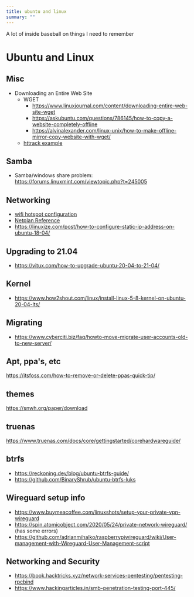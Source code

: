 ```yaml
---
title: ubuntu and linux
summary: ""
---
```


A lot of inside baseball on things I need to remember

# Ubuntu and Linux

## Misc

- Downloading an Entire Web Site
    - WGET
        - <https://www.linuxjournal.com/content/downloading-entire-web-site-wget>
        - <https://askubuntu.com/questions/786145/how-to-copy-a-website-completely-offline>
        - <https://alvinalexander.com/linux-unix/how-to-make-offline-mirror-copy-website-with-wget/>
    - [httrack example](https://www.techrepublic.com/article/how-to-clone-a-website-with-httrack/)


## Samba

- Samba/windows share problem: <https://forums.linuxmint.com/viewtopic.php?t=245005>

## Networking

- [wifi hotspot configuration](https://askubuntu.com/questions/1230690/wifi-hotspot-option-disabled-after-upgrade-to-ubuntu-20-04)
- [Netplan Reference](https://netplan.io/reference/)
- <https://linuxize.com/post/how-to-configure-static-ip-address-on-ubuntu-18-04/>

## Upgrading to 21.04

- <https://vitux.com/how-to-upgrade-ubuntu-20-04-to-21-04/>

## Kernel

- <https://www.how2shout.com/linux/install-linux-5-8-kernel-on-ubuntu-20-04-lts/>

## Migrating

- <https://www.cyberciti.biz/faq/howto-move-migrate-user-accounts-old-to-new-server/>

## Apt, ppa's, etc

<https://itsfoss.com/how-to-remove-or-delete-ppas-quick-tip/>

## themes

<https://snwh.org/paper/download>

## truenas

<https://www.truenas.com/docs/core/gettingstarted/corehardwareguide/>

## btrfs

- <https://reckoning.dev/blog/ubuntu-btrfs-guide/>
- <https://github.com/BinaryShrub/ubuntu-btrfs-luks>


## Wireguard setup info

- <https://www.buymeacoffee.com/linuxshots/setup-your-private-vpn-wireguard>
- <https://spin.atomicobject.com/2020/05/24/private-network-wireguard/> (has some errors)
- <https://github.com/adrianmihalko/raspberrypiwireguard/wiki/User-management-with-Wireguard-User-Management-script>

## Networking and Security

- <https://book.hacktricks.xyz/network-services-pentesting/pentesting-rpcbind>
- <https://www.hackingarticles.in/smb-penetration-testing-port-445/>